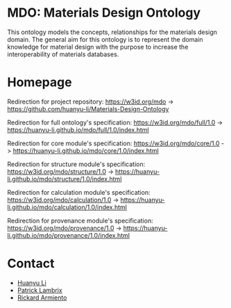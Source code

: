 # MDO: Materials Design Ontology

This ontology models the concepts, relationships for the materials design domain. The general aim for this ontology is to represent the domain knowledge for material design with the purpose to increase the interoperability of materials databases.

# Homepage

Redirection for project repository: https://w3id.org/mdo -> https://github.com/huanyu-li/Materials-Design-Ontology

Redirection for full ontology's specification: https://w3id.org/mdo/full/1.0 -> https://huanyu-li.github.io/mdo/full/1.0/index.html

Redirection for core module's specification: https://w3id.org/mdo/core/1.0 -> https://huanyu-li.github.io/mdo/core/1.0/index.html

Redirection for structure module's specification: https://w3id.org/mdo/structure/1.0 -> https://huanyu-li.github.io/mdo/structure/1.0/index.html

Redirection for calculation module's specification: https://w3id.org/mdo/calculation/1.0 -> https://huanyu-li.github.io/mdo/calculation/1.0/index.html

Redirection for provenance module's specification: https://w3id.org/mdo/provenance/1.0 -> https://huanyu-li.github.io/mdo/provenance/1.0/index.html

# Contact

* [Huanyu Li](https://www.ida.liu.se/~huali50/)
* [Patrick Lambrix](https://www.ida.liu.se/~patla00/)
* [Rickard Armiento](https://rickard.armiento.se)

[//]: <> (This is also a comment.)
